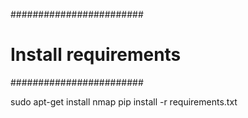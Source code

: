########################
# Install requirements #
########################

sudo apt-get install nmap
pip install -r requirements.txt

